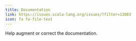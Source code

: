 ```yaml
---
title: Documentation
link: https://issues.scala-lang.org/issues/?filter=13003
icon: fa fa-file-text
---
```

Help augment or correct the documentation.